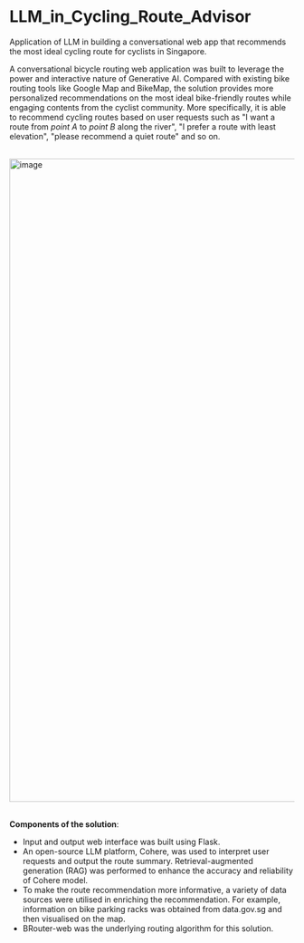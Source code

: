 # LLM_in_Cycling_Route_Advisor
Application of LLM in building a conversational web app that recommends the most ideal cycling route for cyclists in Singapore.

A conversational bicycle routing web application was built to leverage the power and interactive nature of Generative AI. Compared with existing bike routing tools like Google Map and BikeMap, the solution provides more personalized recommendations on the most ideal bike-friendly routes while engaging contents from the cyclist community. More specifically, it is able to recommend cycling routes based on user requests such as "I want a route from _point A_ to _point B_ along the river", "I prefer a route with least elevation", "please recommend a quiet route" and so on. 

<br>
<img width="1136" alt="image" src="https://github.com/janicezcodes/LLM_in_cycling_route_advisor/assets/71380413/28af12f4-f550-4aaf-aef5-c8c1a27f0100">
<br><br>

**Components of the solution**:
  - Input and output web interface was built using Flask.
  - An open-source LLM platform, Cohere, was used to interpret user requests and output the route summary. Retrieval-augmented generation (RAG) was performed to enhance the accuracy and reliability of Cohere model. 
  - To make the route recommendation more informative, a variety of data sources were utilised in enriching the recommendation. For example, information on bike parking racks was obtained from data.gov.sg and then visualised on the map.  
  - BRouter-web was the underlying routing algorithm for this solution. 
